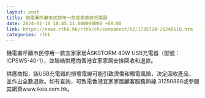 ```yaml
---
layout: post
title: 機電署呼籲市民停用一款宜家家居充電器
date: 2024-01-10 18:45:11.000000000 +08:00
link: https://news.rthk.hk/rthk/ch/component/k2/1735724-20240110.htm
categories: rthk
---
```


機電署呼籲市民停用一款宜家家居ÅSKSTORM 40W USB充電器（型號：ICPSW5-40-1），並聯絡供應商香港宜家家居安排回收和退款。
 
供應商指，該USB充電器的損壞電線可能引致燙傷和觸電風險，決定回收產品，並作出全數退款。如有查詢，可致電香港宜家家居顧客服務熱線 31250888或參閱其網頁www.ikea.com.hk。
